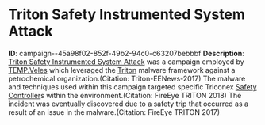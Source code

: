 # Triton Safety Instrumented System Attack

**ID**: campaign--45a98f02-852f-49b2-94c0-c63207bebbbf
**Description**: [Triton Safety Instrumented System Attack](https://attack.mitre.org/campaigns/C0030) was a campaign employed by [TEMP.Veles](https://attack.mitre.org/groups/G0088) which leveraged the [Triton](https://attack.mitre.org/software/S1009) malware framework against a petrochemical organization.(Citation: Triton-EENews-2017) The malware and techniques used within this campaign targeted specific Triconex [Safety Controller](https://attack.mitre.org/assets/A0010)s within the environment.(Citation: FireEye TRITON 2018) The incident was eventually discovered due to a safety trip that occurred as a result of an issue in the malware.(Citation: FireEye TRITON 2017)



